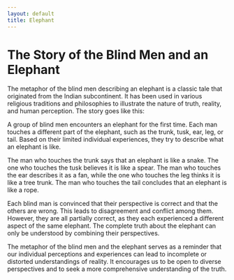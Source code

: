 ```yaml
---
layout: default 
title: Elephant
---
```


# The Story of the Blind Men and an Elephant

The metaphor of the blind men describing an elephant is a classic tale that originated from the Indian subcontinent. It has been used in various religious traditions and philosophies to illustrate the nature of truth, reality, and human perception. The story goes like this:

A group of blind men encounters an elephant for the first time. Each man touches a different part of the elephant, such as the trunk, tusk, ear, leg, or tail. Based on their limited individual experiences, they try to describe what an elephant is like.

The man who touches the trunk says that an elephant is like a snake. The one who touches the tusk believes it is like a spear. The man who touches the ear describes it as a fan, while the one who touches the leg thinks it is like a tree trunk. The man who touches the tail concludes that an elephant is like a rope.

Each blind man is convinced that their perspective is correct and that the others are wrong. This leads to disagreement and conflict among them. However, they are all partially correct, as they each experienced a different aspect of the same elephant. The complete truth about the elephant can only be understood by combining their perspectives.

The metaphor of the blind men and the elephant serves as a reminder that our individual perceptions and experiences can lead to incomplete or distorted understandings of reality. It encourages us to be open to diverse perspectives and to seek a more comprehensive understanding of the truth.
